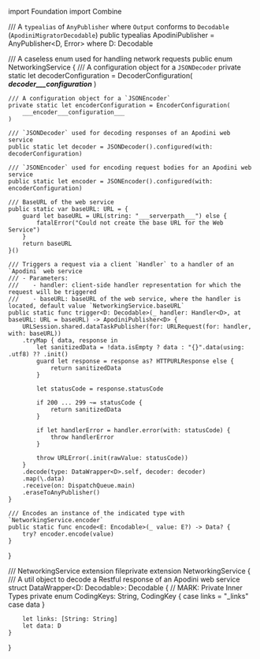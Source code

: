 import Foundation
import Combine

/// A `typealias` of `AnyPublisher` where `Output` conforms to `Decodable` (`ApodiniMigratorDecodable`)
public typealias ApodiniPublisher<D> = AnyPublisher<D, Error> where D: Decodable

/// A caseless enum used for handling network requests
public enum NetworkingService {
    /// A configuration object for a `JSONDecoder`
    private static let decoderConfiguration = DecoderConfiguration(
        ___decoder___configuration___
    )
    
    /// A configuration object for a `JSONEncoder`
    private static let encoderConfiguration = EncoderConfiguration(
        ___encoder___configuration___
    )
    
    /// `JSONDecoder` used for decoding responses of an Apodini web service
    public static let decoder = JSONDecoder().configured(with: decoderConfiguration)
    
    /// `JSONEncoder` used for encoding request bodies for an Apodini web service
    public static let encoder = JSONEncoder().configured(with: encoderConfiguration)
    
    /// BaseURL of the web service
    public static var baseURL: URL = {
        guard let baseURL = URL(string: "___serverpath___") else {
            fatalError("Could not create the base URL for the Web Service")
        }
        return baseURL
    }()
    
    /// Triggers a request via a client `Handler` to a handler of an `Apodini` web service
    /// - Parameters:
    ///    - handler: client-side handler representation for which the request will be triggered
    ///    - baseURL: baseURL of the web service, where the handler is located, default value `NetworkingService.baseURL`
    public static func trigger<D: Decodable>(_ handler: Handler<D>, at baseURL: URL = baseURL) -> ApodiniPublisher<D> {
        URLSession.shared.dataTaskPublisher(for: URLRequest(for: handler, with: baseURL))
        .tryMap { data, response in
            let sanitizedData = !data.isEmpty ? data : "{}".data(using: .utf8) ?? .init()
            guard let response = response as? HTTPURLResponse else {
                return sanitizedData
            }
            
            let statusCode = response.statusCode
            
            if 200 ... 299 ~= statusCode {
                return sanitizedData
            }
            
            if let handlerError = handler.error(with: statusCode) {
                throw handlerError
            }
            
            throw URLError(.init(rawValue: statusCode))
        }
        .decode(type: DataWrapper<D>.self, decoder: decoder)
        .map(\.data)
        .receive(on: DispatchQueue.main)
        .eraseToAnyPublisher()
    }
    
    /// Encodes an instance of the indicated type with `NetworkingService.encoder`
    public static func encode<E: Encodable>(_ value: E?) -> Data? {
        try? encoder.encode(value)
    }
}

/// NetworkingService extension
fileprivate extension NetworkingService {
    /// A util object to decode a Restful response of an Apodini web service
    struct DataWrapper<D: Decodable>: Decodable {
        // MARK: Private Inner Types
        private enum CodingKeys: String, CodingKey {
            case links = "_links"
            case data
        }
        
        let links: [String: String]
        let data: D
    }
}
